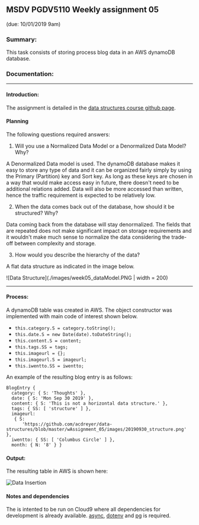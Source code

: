## MSDV PGDV5110 Weekly assignment 05 
(due: 10/01/2019 9am)

### Summary:

This task consists of storing process blog data in an AWS dynamoDB database.

### Documentation:
--------------------------

#### Introduction:

The assignment is detailed in the [data structures course github page](https://github.com/visualizedata/data-structures/blob/master/weekly_assignment_05.md).


#### Planning

The following questions required answers: 

1. Will you use a Normalized Data Model or a Denormalized Data Model? Why?


A Denormalized Data model is used.
The dynamoDB database makes it easy to store any type of data and it can be organized
fairly simply by using the Primary (Partition) key and Sort key. 
As long as these keys are chosen in a way that would make access easy in future,
there doesn't need to be additional relations added.
Data will also be more accessed than written, hence the traffic requirement
is expected to be relatively low.



2. When the data comes back out of the database, how should it be structured? Why?

Data coming back from the database will stay denormalized.
The fields that are repeated does not make significant impact on storage requirements
and it wouldn't make much sense to normalize the data considering the trade-off
between complexity and storage.



3. How would you describe the hierarchy of the data?

A flat data structure as indicated in the image below.



![Data Structure](./images/week05_dataModel.PNG | width = 200)

---------

#### Process:

A dynamoDB table was created in AWS. The object constructor was 
implemented with main code of interest shown below.


* `this.category.S = category.toString();`
* `this.date.S = new Date(date).toDateString();`
* `this.content.S = content;`
* `this.tags.SS = tags;`
* `this.imageurl = {};`
* `this.imageurl.S = imageurl;`
* `this.iwentto.SS = iwentto;`

An example of the resulting blog entry is as follows:

```
BlogEntry {
  category: { S: 'Thoughts' },
  date: { S: 'Mon Sep 30 2019' },
  content: { S: 'This is not a horizontal data structure.' },
  tags: { SS: [ 'structure' ] },
  imageurl:
   { S:
      'https://github.com/acdreyer/data-structures/blob/master/wAssignment_05/images/20190930_structure.png' },
  iwentto: { SS: [ 'Columbus Circle' ] },
  month: { N: '8' } }
```


#### Output:

The resulting table in AWS is shown here:

![Data Insertion](./images/week05_noSQLtable.PN)






#### Notes and dependencies

The is intented to be run on Cloud9 where all dependencies for development is already available.
[async](https://caolan.github.io/async/v3/),  [dotenv](https://www.npmjs.com/package/dotenv) and 
[pg](https://node-postgres.com/) is required.

